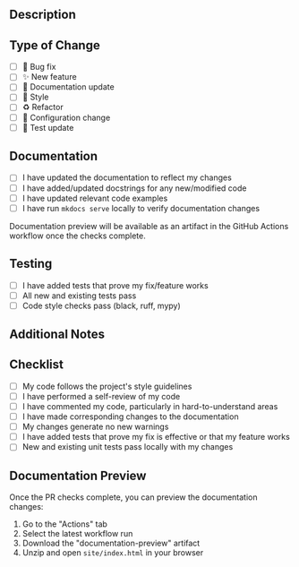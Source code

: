 ## Description
<!-- Describe the changes you made and why -->

## Type of Change
<!-- Put an 'x' in all applicable boxes -->
- [ ] 🐛 Bug fix
- [ ] ✨ New feature
- [ ] 📝 Documentation update
- [ ] 🎨 Style
- [ ] ♻️ Refactor
- [ ] 🔧 Configuration change
- [ ] 🧪 Test update

## Documentation
<!-- Put an 'x' in all applicable boxes -->
- [ ] I have updated the documentation to reflect my changes
- [ ] I have added/updated docstrings for any new/modified code
- [ ] I have updated relevant code examples
- [ ] I have run `mkdocs serve` locally to verify documentation changes

Documentation preview will be available as an artifact in the GitHub Actions workflow once the checks complete.

## Testing
<!-- Put an 'x' in all applicable boxes -->
- [ ] I have added tests that prove my fix/feature works
- [ ] All new and existing tests pass
- [ ] Code style checks pass (black, ruff, mypy)

## Additional Notes
<!-- Add any additional notes for reviewers -->

## Checklist
<!-- Put an 'x' in all applicable boxes -->
- [ ] My code follows the project's style guidelines
- [ ] I have performed a self-review of my code
- [ ] I have commented my code, particularly in hard-to-understand areas
- [ ] I have made corresponding changes to the documentation
- [ ] My changes generate no new warnings
- [ ] I have added tests that prove my fix is effective or that my feature works
- [ ] New and existing unit tests pass locally with my changes

## Documentation Preview
Once the PR checks complete, you can preview the documentation changes:
1. Go to the "Actions" tab
2. Select the latest workflow run
3. Download the "documentation-preview" artifact
4. Unzip and open `site/index.html` in your browser
